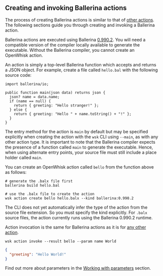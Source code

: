<!--
#
# Licensed to the Apache Software Foundation (ASF) under one or more
# contributor license agreements.  See the NOTICE file distributed with
# this work for additional information regarding copyright ownership.
# The ASF licenses this file to You under the Apache License, Version 2.0
# (the "License"); you may not use this file except in compliance with
# the License.  You may obtain a copy of the License at
#
#     http://www.apache.org/licenses/LICENSE-2.0
#
# Unless required by applicable law or agreed to in writing, software
# distributed under the License is distributed on an "AS IS" BASIS,
# WITHOUT WARRANTIES OR CONDITIONS OF ANY KIND, either express or implied.
# See the License for the specific language governing permissions and
# limitations under the License.
#
-->

## Creating and invoking Ballerina actions

The process of creating Ballerina actions is similar to that of [other actions](actions.md#the-basics).
The following sections guide you through creating and invoking a Ballerina action.

Ballerina actions are executed using Ballerina [0.990.2](https://ballerina.io/downloads). You will need
a compatible version of the compiler locally available to generate the executable. Without the Ballerina compiler,
you cannot create an OpenWhisk action.

An action is simply a top-level Ballerina function which accepts and returns a JSON object. For example, create a file called `hello.bal`
with the following source code:

```ballerina
import ballerina/io;

public function main(json data) returns json {
  json? name = data.name;
  if (name == null) {
    return { greeting: "Hello stranger!" };
  } else {
    return { greeting: "Hello " + name.toString() + "!" };
  }
}
```

The entry method for the action is `main` by default but may be specified explicitly when creating
the action with the `wsk` CLI using `--main`, as with any other action type. It is important to note
that the Ballerina compiler expects the presence of a function called `main` to generate the executable.
Hence, when using alternate entry points, your source file must still include a place holder called `main`.

You can create an OpenWhisk action called `bello` from the function above as follows:

```
# generate the .balx file first
ballerina build hello.bal

# use the .balx file to create the action
wsk action create bello hello.balx --kind ballerina:0.990.2
```

The CLI does not yet automatically infer the type of the action from the source file extension.
So you must specify the kind explicitly. For `.balx` source files, the action currently runs using the Ballerina 0.990.2 runtime.

Action invocation is the same for Ballerina actions as it is for [any other action](actions.md#the-basics).

```
wsk action invoke --result bello --param name World
```

```json
{
  "greeting": "Hello World!"
}
```

Find out more about parameters in the [Working with parameters](./parameters.md) section.
